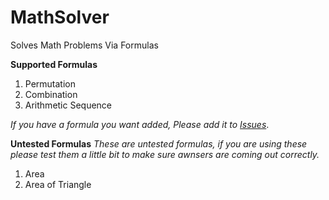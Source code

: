 # MathSolver

Solves Math Problems Via Formulas

**Supported Formulas**
1. Permutation
2. Combination
3. Arithmetic Sequence

_If you have a formula you want added, Please add it to [Issues](https://github.com/Ba1t3rs/MathSolver/issues)_.

**Untested Formulas**
_These are untested formulas, if you are using these please test them a little bit to make sure awnsers are coming out correctly._
1. Area
2. Area of Triangle

